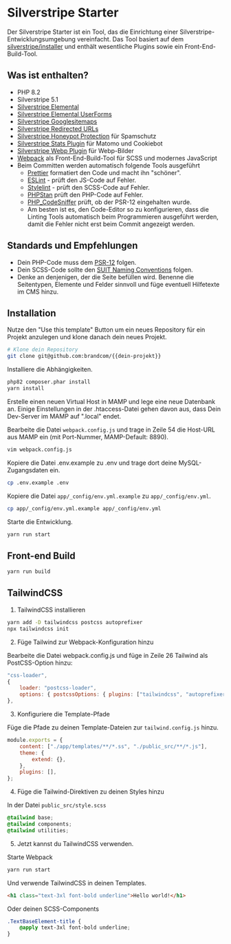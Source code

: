 # Silverstripe Starter

Der Silverstripe Starter ist ein Tool, das die Einrichtung einer Silverstripe-Entwicklungsumgebung vereinfacht. Das Tool basiert auf dem [silverstripe/installer](https://github.com/silverstripe/silverstripe-installer) und enthält wesentliche Plugins sowie ein Front-End-Build-Tool.

## Was ist enthalten?

-   PHP 8.2
-   Silverstripe 5.1
-   [Silverstripe Elemental](https://github.com/silverstripe/silverstripe-elemental)
-   [Silverstripe Elemental UserForms](https://github.com/dnadesign/silverstripe-elemental-userforms)
-   [Silverstripe Googlesitemaps](https://github.com/wilr/silverstripe-googlesitemaps)
-   [Silverstripe Redirected URLs](https://github.com/silverstripe/silverstripe-redirectedurls)
-   [Silverstripe Honeypot Protection](https://github.com/brandcom/silverstripe-honeypotprotection) für Spamschutz
-   [Silverstripe Stats Plugin](https://github.com/brandcom/silverstripe-analytics) für Matomo und Cookiebot
-   [Silverstripe Webp Plugin](https://github.com/brandcom/silverstripe-webp) für Webp-Bilder
-   [Webpack](https://webpack.js.org/) als Front-End-Build-Tool für SCSS und modernes JavaScript
-   Beim Committen werden automatisch folgende Tools ausgeführt
    -   [Prettier](https://prettier.io/) formatiert den Code und macht ihn "schöner".
    -   [ESLint](https://eslint.org/) - prüft den JS-Code auf Fehler.
    -   [Stylelint](https://stylelint.io/) - prüft den SCSS-Code auf Fehler.
    -   [PHPStan](https://phpstan.org/) prüft den PHP-Code auf Fehler.
    -   [PHP_CodeSniffer](https://github.com/squizlabs/PHP_CodeSniffer) prüft, ob der PSR-12 eingehalten wurde.
    -   Am besten ist es, den Code-Editor so zu konfigurieren, dass die Linting Tools automatisch beim Programmieren ausgeführt werden, damit die Fehler nicht erst beim Commit angezeigt werden.

## Standards und Empfehlungen

-   Dein PHP-Code muss dem [PSR-12](https://www.php-fig.org/psr/psr-12/) folgen.
-   Dein SCSS-Code sollte den [SUIT Naming Conventions](https://github.com/suitcss/suit/blob/master/doc/naming-conventions.md) folgen.
-   Denke an denjenigen, der die Seite befüllen wird. Benenne die Seitentypen, Elemente und Felder sinnvoll und füge eventuell Hilfetexte im CMS hinzu.

## Installation

Nutze den "Use this template" Button um ein neues Repository für ein Projekt anzulegen und klone danach dein neues Projekt.

```sh
# Klone dein Repository
git clone git@github.com:brandcom/{{dein-projekt}}
```

Installiere die Abhängigkeiten.

```sh
php82 composer.phar install
yarn install
```

Erstelle einen neuen Virtual Host in MAMP und lege eine neue Datenbank an.
Einige Einstellungen in der .htaccess-Datei gehen davon aus, dass Dein Dev-Server im MAMP auf ".local" endet.

Bearbeite die Datei `webpack.config.js` und trage in Zeile 54 die Host-URL aus MAMP ein (mit Port-Nummer, MAMP-Default: 8890).

```sh
vim webpack.config.js
```

Kopiere die Datei .env.example zu .env und trage dort deine MySQL-Zugangsdaten ein.

```sh
cp .env.example .env
```

Kopiere die Datei `app/_config/env.yml.example` zu `app/_config/env.yml`.

```sh
cp app/_config/env.yml.example app/_config/env.yml
```

Starte die Entwicklung.

```sh
yarn run start
```

## Front-end Build

```sh
yarn run build
```

## TailwindCSS

1. TailwindCSS installieren

```sh
yarn add -D tailwindcss postcss autoprefixer
npx tailwindcss init
```

2. Füge Tailwind zur Webpack-Konfiguration hinzu

Bearbeite die Datei webpack.config.js und füge in Zeile 26 Tailwind als PostCSS-Option hinzu:

```javascript
"css-loader",
{
    loader: "postcss-loader",
    options: { postcssOptions: { plugins: ["tailwindcss", "autoprefixer"] } },
},
```

3. Konfiguriere die Template-Pfade

Füge die Pfade zu deinen Template-Dateien zur `tailwind.config.js` hinzu.

```javascript
module.exports = {
    content: ["./app/templates/**/*.ss", "./public_src/**/*.js"],
    theme: {
        extend: {},
    },
    plugins: [],
};
```

4. Füge die Tailwind-Direktiven zu deinen Styles hinzu

In der Datei `public_src/style.scss`

```scss
@tailwind base;
@tailwind components;
@tailwind utilities;
```

5. Jetzt kannst du TailwindCSS verwenden.

Starte Webpack

```sh
yarn run start
```

Und verwende TailwindCSS in deinen Templates.

```html
<h1 class="text-3xl font-bold underline">Hello world!</h1>
```

Oder deinen SCSS-Components

```scss
.TextBaseElement-title {
    @apply text-3xl font-bold underline;
}
```
